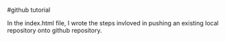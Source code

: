 #github tutorial

In the index.html file, I wrote the steps invloved in pushing an existing local repository onto github repository.